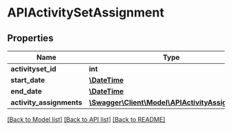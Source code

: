 # APIActivitySetAssignment

## Properties
Name | Type | Description | Notes
------------ | ------------- | ------------- | -------------
**activityset_id** | **int** |  | [optional] 
**start_date** | [**\DateTime**](\DateTime.md) |  | [optional] 
**end_date** | [**\DateTime**](\DateTime.md) |  | [optional] 
**activity_assignments** | [**\Swagger\Client\Model\APIActivityAssignment[]**](APIActivityAssignment.md) |  | [optional] 

[[Back to Model list]](../README.md#documentation-for-models) [[Back to API list]](../README.md#documentation-for-api-endpoints) [[Back to README]](../README.md)


